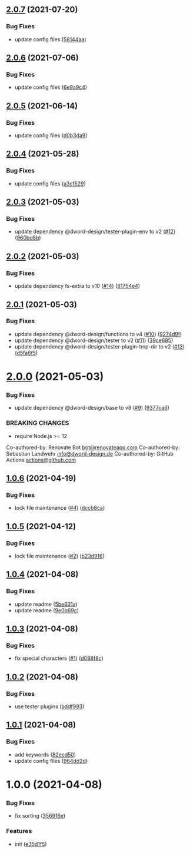 ## [2.0.7](https://github.com/dword-design/gitpod-env-per-project/compare/v2.0.6...v2.0.7) (2021-07-20)


### Bug Fixes

* update config files ([58144aa](https://github.com/dword-design/gitpod-env-per-project/commit/58144aa38e6124762c6c94dd28fbcf075c9e4aea))

## [2.0.6](https://github.com/dword-design/gitpod-env-per-project/compare/v2.0.5...v2.0.6) (2021-07-06)


### Bug Fixes

* update config files ([6e9a9c4](https://github.com/dword-design/gitpod-env-per-project/commit/6e9a9c4048108f336464720a296659504a963855))

## [2.0.5](https://github.com/dword-design/gitpod-env-per-project/compare/v2.0.4...v2.0.5) (2021-06-14)


### Bug Fixes

* update config files ([d0b3da9](https://github.com/dword-design/gitpod-env-per-project/commit/d0b3da969bfd5ba531353e9ac88173e856d784d6))

## [2.0.4](https://github.com/dword-design/gitpod-env-per-project/compare/v2.0.3...v2.0.4) (2021-05-28)


### Bug Fixes

* update config files ([a3cf529](https://github.com/dword-design/gitpod-env-per-project/commit/a3cf529e726e2df1d3a05859c387421dce0ee6fa))

## [2.0.3](https://github.com/dword-design/gitpod-env-per-project/compare/v2.0.2...v2.0.3) (2021-05-03)


### Bug Fixes

* update dependency @dword-design/tester-plugin-env to v2 ([#12](https://github.com/dword-design/gitpod-env-per-project/issues/12)) ([960bd8b](https://github.com/dword-design/gitpod-env-per-project/commit/960bd8b7c3a3d9386fddfb7e5ace43926f7cd35c))

## [2.0.2](https://github.com/dword-design/gitpod-env-per-project/compare/v2.0.1...v2.0.2) (2021-05-03)


### Bug Fixes

* update dependency fs-extra to v10 ([#14](https://github.com/dword-design/gitpod-env-per-project/issues/14)) ([81754e4](https://github.com/dword-design/gitpod-env-per-project/commit/81754e41592ad79cd300fae75ad67cd7f27b7670))

## [2.0.1](https://github.com/dword-design/gitpod-env-per-project/compare/v2.0.0...v2.0.1) (2021-05-03)


### Bug Fixes

* update dependency @dword-design/functions to v4 ([#10](https://github.com/dword-design/gitpod-env-per-project/issues/10)) ([9274d9f](https://github.com/dword-design/gitpod-env-per-project/commit/9274d9f17fa7cd8a8bf5be15c021c4665ce8db7b))
* update dependency @dword-design/tester to v2 ([#11](https://github.com/dword-design/gitpod-env-per-project/issues/11)) ([39ce685](https://github.com/dword-design/gitpod-env-per-project/commit/39ce6854bdaf5b59b096a8c065b31ed77cb2a31b))
* update dependency @dword-design/tester-plugin-tmp-dir to v2 ([#13](https://github.com/dword-design/gitpod-env-per-project/issues/13)) ([d5fa6f5](https://github.com/dword-design/gitpod-env-per-project/commit/d5fa6f5b5a0399fef76618cb1700030b023728e9))

# [2.0.0](https://github.com/dword-design/gitpod-env-per-project/compare/v1.0.6...v2.0.0) (2021-05-03)


### Bug Fixes

* update dependency @dword-design/base to v8 ([#9](https://github.com/dword-design/gitpod-env-per-project/issues/9)) ([9377ca6](https://github.com/dword-design/gitpod-env-per-project/commit/9377ca603a63678acb88181c64fb5f3d2ce07817))


### BREAKING CHANGES

* require Node.js >= 12

Co-authored-by: Renovate Bot <bot@renovateapp.com>
Co-authored-by: Sebastian Landwehr <info@dword-design.de>
Co-authored-by: GitHub Actions <actions@github.com>

## [1.0.6](https://github.com/dword-design/gitpod-env-per-project/compare/v1.0.5...v1.0.6) (2021-04-19)


### Bug Fixes

* lock file maintenance ([#4](https://github.com/dword-design/gitpod-env-per-project/issues/4)) ([dccb8ca](https://github.com/dword-design/gitpod-env-per-project/commit/dccb8ca53ad1e238289252204527a7a9188a7a56))

## [1.0.5](https://github.com/dword-design/gitpod-env-per-project/compare/v1.0.4...v1.0.5) (2021-04-12)


### Bug Fixes

* lock file maintenance ([#2](https://github.com/dword-design/gitpod-env-per-project/issues/2)) ([b23d916](https://github.com/dword-design/gitpod-env-per-project/commit/b23d916106a77d11af23e8d8e5e415366ccffdee))

## [1.0.4](https://github.com/dword-design/gitpod-env-per-project/compare/v1.0.3...v1.0.4) (2021-04-08)


### Bug Fixes

* update readme ([5be631a](https://github.com/dword-design/gitpod-env-per-project/commit/5be631a23bb2f11e5ff140163db0216ef9f810a4))
* update readme ([9e0b69c](https://github.com/dword-design/gitpod-env-per-project/commit/9e0b69ce1942ae8f65c4b0da3ed1eb2203381e09))

## [1.0.3](https://github.com/dword-design/gitpod-env-per-project/compare/v1.0.2...v1.0.3) (2021-04-08)


### Bug Fixes

* fix special characters ([#1](https://github.com/dword-design/gitpod-env-per-project/issues/1)) ([d088f8c](https://github.com/dword-design/gitpod-env-per-project/commit/d088f8c23e85e8224713b7f8993b963ebd6a5af4))

## [1.0.2](https://github.com/dword-design/gitpod-env-per-project/compare/v1.0.1...v1.0.2) (2021-04-08)


### Bug Fixes

* use tester plugins ([bddf993](https://github.com/dword-design/gitpod-env-per-project/commit/bddf993b03a7bc89c2aa805860677466a8596a65))

## [1.0.1](https://github.com/dword-design/gitpod-env-per-project/compare/v1.0.0...v1.0.1) (2021-04-08)


### Bug Fixes

* add keywords ([82ecd50](https://github.com/dword-design/gitpod-env-per-project/commit/82ecd508730d1f49d07784f75565b6947df4d165))
* update config files ([964dd2d](https://github.com/dword-design/gitpod-env-per-project/commit/964dd2d59f4c94133971680f94915bec13fa3ae2))

# 1.0.0 (2021-04-08)


### Bug Fixes

* fix sorting ([356916e](https://github.com/dword-design/gitpod-env-per-project/commit/356916e1042e8daffe0953e7fad6e762ab37ef6c))


### Features

* init ([e35d1f5](https://github.com/dword-design/gitpod-env-per-project/commit/e35d1f59c8ab0a8bdd5578213944b236e5de6425))
